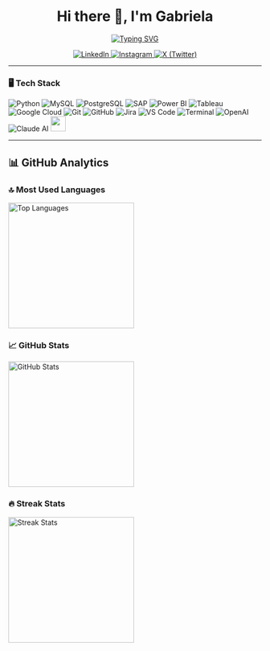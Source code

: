 <h1 align="center">Hi there 👋, I'm Gabriela</h1>

<p align="center">
  <a href="https://github.com/DenverCoder1/readme-typing-svg" target="_blank">
    <img src="https://readme-typing-svg.demolab.com?font=Fira+Code&pause=1000&color=9966FF&width=435&lines=Industrial+Engineer+|+Data+Analyst" alt="Typing SVG" />
  </a>
</p>
<div align="center">
  <a href="https://www.linkedin.com/in/gabriela-gonza-90293746/" target="_blank">
    <img src="https://img.shields.io/badge/LinkedIn-0077B5?style=for-the-badge&logo=linkedin&logoColor=white" alt="LinkedIn" />
  </a>
  <a href="https://www.instagram.com/gabguagon/" target="_blank">
    <img src="https://img.shields.io/badge/Instagram-E4405F?style=for-the-badge&logo=instagram&logoColor=white" alt="Instagram" />
  </a>
  <a href="https://x.com/gabguagon" target="_blank">
    <img src="https://img.shields.io/badge/%20-000000?style=for-the-badge&logo=x&logoColor=white" alt="X (Twitter)" />
  </a>
</div>

---

<h3>🖥️ Tech Stack</h3>

<p>
  <img src="https://img.shields.io/badge/Python-3776AB?style=for-the-badge&logo=python&logoColor=white" alt="Python" />
  <img src="https://img.shields.io/badge/MySQL-4479A1?style=for-the-badge&logo=mysql&logoColor=white" alt="MySQL" />
  <img src="https://img.shields.io/badge/PostgreSQL-4169E1?style=for-the-badge&logo=postgresql&logoColor=white" alt="PostgreSQL" />
  <img src="https://img.shields.io/badge/SAP-0FAAFF?style=for-the-badge&logo=sap&logoColor=white" alt="SAP" />
  <img src="https://img.shields.io/badge/Power%20BI-F2C811?style=for-the-badge&logo=powerbi&logoColor=black" alt="Power BI" />
  <img src="https://img.shields.io/badge/Tableau-E97627?style=for-the-badge&logo=tableau&logoColor=white" alt="Tableau" />
  <img src="https://img.shields.io/badge/Google%20Cloud-4285F4?style=for-the-badge&logo=googlecloud&logoColor=white" alt="Google Cloud" />
  <img src="https://img.shields.io/badge/Git-F05032?style=for-the-badge&logo=git&logoColor=white" alt="Git" />
  <img src="https://img.shields.io/badge/GitHub-181717?style=for-the-badge&logo=github&logoColor=white" alt="GitHub" />
  <img src="https://img.shields.io/badge/Jira-0052CC?style=for-the-badge&logo=jira&logoColor=white" alt="Jira" />
  <img src="https://img.shields.io/badge/VS%20Code-007ACC?style=for-the-badge&logo=visualstudiocode&logoColor=white" alt="VS Code" />
  <img src="https://img.shields.io/badge/Terminal-000000?style=for-the-badge&logo=gnubash&logoColor=white" alt="Terminal" />
  <img src="https://img.shields.io/badge/OpenAI-412991?style=for-the-badge&logo=openai&logoColor=white" alt="OpenAI" />
  <img src="https://img.shields.io/badge/Claude-101010?style=for-the-badge&logo=anthropic&logoColor=white" alt="Claude AI" />
  <img style="height: 30px;" src="https://img.shields.io/badge/-Notion-000000?style=for-the-badge&logo=notion&logoColor=white" />
</p>

---

## 📊 GitHub Analytics

### 🔝 Most Used Languages
<a href="https://github.com/gabguagon">
  <img height="250" align="center" src="https://github-readme-stats.vercel.app/api/top-langs/?username=gabguagon&theme=dark&hide_border=true&bg_color=0D1117&title_color=9966ff&size_weight=0&count_weight=1&card_width=400&hide_title=true" alt="Top Languages" />
</a>

### 📈 GitHub Stats
<a href="https://github.com/gabguagon">
  <img height="250" align="center" src="https://github-readme-stats.vercel.app/api?username=gabguagon&theme=dark&show_icons=true&hide_border=true&icon_color=9966ff&bg_color=0D1117&title_color=9966ff&hide_title=true&card_width=100" alt="GitHub Stats" />
</a>

### 🔥 Streak Stats
<a href="https://github.com/gabguagon">
  <img height="250" align="center" src="https://streak-stats.demolab.com/?user=gabguagon&theme=dark&hide_border=true&date_format=M%20j%5B%2C%20Y%5D&mode=weekly&card_width=400&card_height=200&icon_color=9966ff&background=0D1117&stroke=9966ff&ring=9966ff&currStreakLabel=9966ff&fire=9966ff" alt="Streak Stats" />
</a>

